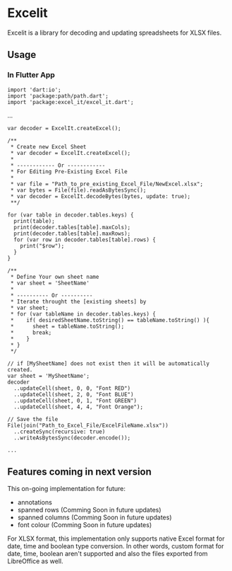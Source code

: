 # Excelit

Excelit is a library for decoding and updating spreadsheets for XLSX files.

## Usage

### In Flutter App

    import 'dart:io';
    import 'package:path/path.dart';
    import 'package:excel_it/excel_it.dart';

  ...

    var decoder = ExcelIt.createExcel();

    /**
     * Create new Excel Sheet
     * var decoder = ExcelIt.createExcel();
     * 
     * ------------ Or ------------
     * For Editing Pre-Existing Excel File
     * 
     * var file = "Path_to_pre_existing_Excel_File/NewExcel.xlsx";
     * var bytes = File(file).readAsBytesSync();
     * var decoder = ExcelIt.decodeBytes(bytes, update: true);
     **/
     
    for (var table in decoder.tables.keys) {
      print(table);
      print(decoder.tables[table].maxCols);
      print(decoder.tables[table].maxRows);
      for (var row in decoder.tables[table].rows) {
        print("$row");
      }
    }

    /**
     * Define Your own sheet name
     * var sheet = 'SheetName'
     * 
     * ---------- Or ----------
     * Iterate throught the [existing sheets] by
     * var sheet;
     * for (var tableName in decoder.tables.keys) {
     *    if( desiredSheetName.toString() == tableName.toString() ){
     *      sheet = tableName.toString();
     *      break;
     *    }
     * }
     */

    // if [MySheetName] does not exist then it will be automatically created.
    var sheet = 'MySheetName';
    decoder
      ..updateCell(sheet, 0, 0, "Font RED")
      ..updateCell(sheet, 2, 0, "Font BLUE")
      ..updateCell(sheet, 0, 1, "Font GREEN")
      ..updateCell(sheet, 4, 4, "Font Orange");
    
    // Save the file
    File(join("Path_to_Excel_File/ExcelFileName.xlsx"))
      ..createSync(recursive: true)
      ..writeAsBytesSync(decoder.encode());
    
    ...

## Features coming in next version
This on-going implementation for future:
- annotations
- spanned rows (Comming Soon in future updates)
- spanned columns (Comming Soon in future updates)
- font colour (Comming Soon in future updates)

For XLSX format, this implementation only supports native Excel format for date, time and boolean type conversion.
In other words, custom format for date, time, boolean aren't supported and also the files exported from LibreOffice as well.